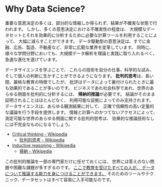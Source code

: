 Why Data Science?
=================

重要な意思決定の多くは、部分的な情報しか得られず、結果が不確実な状態で行われます。
しかし、多くの意思決定における不確実性の程度は、
大規模なデータセットとそれを効果的に分析するために必要な計算ツールを利用することによって、
大幅に減らすことができます。
データ駆動型の意思決定は、すでに金融、広告、製造、不動産など、非常に広範な業界を変革しています。
同時に、様々な学問分野においても、大規模データ解析を理論と実践に取り入れるべく、急速な進化を遂げています。

データサイエンスを学ぶことで、
これらの技術を自分の仕事、科学的な試み、そして個人の判断に生かすことができるようになります。
**批判的思考**は、長い間、厳格な教育の特徴でしたが、
批評はデータによって裏付けられたときに最も効果的であることが多いのです。
ビジネスであれ社会科学であれ、世界のあらゆる側面を批判的に分析するには、
**帰納的推論**が必要です。
結論がそのまま証明されることはほとんどなく、
利用可能な証拠によってのみ支持されます。
データサイエンスは、あらゆる観測結果に対して、
正確で信頼性の高い定量的な議論を行う手段を提供します。
情報と計算へのかつてないアクセスによって、
測定可能な世界のあらゆる側面に関する批判的思考は、
効果的な推論技術なしには不完全なものになるでしょう。

* [Critical thinking - Wikipedia](https://en.wikipedia.org/wiki/Critical_thinking)
  * [批判的思考 - Wikipedia](https://ja.wikipedia.org/wiki/%E6%89%B9%E5%88%A4%E7%9A%84%E6%80%9D%E8%80%83)
* [Inductive reasoning - Wikipedia](https://en.wikipedia.org/wiki/Inductive_reasoning)
  * [帰納 - Wikipedia](https://ja.wikipedia.org/wiki/%E5%B8%B0%E7%B4%8D)

この批判的推論を一部の専門家だけに任せておくには、
世界には答えのない問題や困難な課題が多すぎるのです。
<u>ここで教育を受けたすべての人が、
データについて推論する能力を身につけることができます。</u>
そのためのツールやテクニック、データセットはすべて容易に入手可能なのです。
